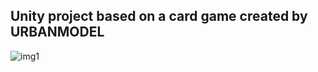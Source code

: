 ## <b>Unity project based on a card game created by URBANMODEL</b>

![img1](https://github.com/user-attachments/assets/d89dd19e-58c1-46fb-b4de-91b2bb41ff0c)
